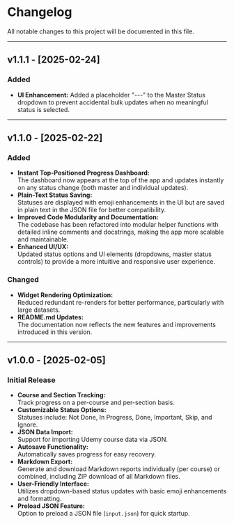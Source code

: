 # Changelog

All notable changes to this project will be documented in this file.

---

## v1.1.1 - [2025-02-24]

### Added
- **UI Enhancement:**
  Added a placeholder "---" to the Master Status dropdown to prevent accidental bulk updates when no meaningful status is selected.

---

## v1.1.0 - [2025-02-22]

### Added
- **Instant Top-Positioned Progress Dashboard:**  
  The dashboard now appears at the top of the app and updates instantly on any status change (both master and individual updates).
- **Plain-Text Status Saving:**  
  Statuses are displayed with emoji enhancements in the UI but are saved in plain text in the JSON file for better compatibility.
- **Improved Code Modularity and Documentation:**  
  The codebase has been refactored into modular helper functions with detailed inline comments and docstrings, making the app more scalable and maintainable.
- **Enhanced UI/UX:**  
  Updated status options and UI elements (dropdowns, master status controls) to provide a more intuitive and responsive user experience.

### Changed
- **Widget Rendering Optimization:**  
  Reduced redundant re-renders for better performance, particularly with large datasets.
- **README.md Updates:**  
  The documentation now reflects the new features and improvements introduced in this version.

---

## v1.0.0 - [2025-02-05]

### Initial Release
- **Course and Section Tracking:**  
  Track progress on a per-course and per-section basis.
- **Customizable Status Options:**  
  Statuses include: Not Done, In Progress, Done, Important, Skip, and Ignore.
- **JSON Data Import:**  
  Support for importing Udemy course data via JSON.
- **Autosave Functionality:**  
  Automatically saves progress for easy recovery.
- **Markdown Export:**  
  Generate and download Markdown reports individually (per course) or combined, including ZIP download of all Markdown files.
- **User-Friendly Interface:**  
  Utilizes dropdown-based status updates with basic emoji enhancements and formatting.
- **Preload JSON Feature:**  
  Option to preload a JSON file (`input.json`) for quick startup.
